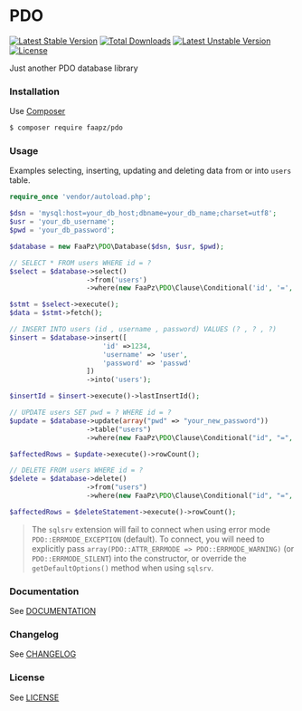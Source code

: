 # PDO

[![Latest Stable Version](https://poser.pugx.org/faapz/pdo/v/stable)](https://packagist.org/packages/faapz/pdo)
[![Total Downloads](https://poser.pugx.org/faapz/pdo/downloads)](https://packagist.org/packages/faapz/pdo)
[![Latest Unstable Version](https://poser.pugx.org/faapz/pdo/v/unstable)](https://packagist.org/packages/faapz/pdo)
[![License](https://poser.pugx.org/faapz/pdo/license)](https://packagist.org/packages/faapz/pdo)

Just another PDO database library

### Installation

Use [Composer](https://getcomposer.org/)

```bash
$ composer require faapz/pdo 
```

### Usage

Examples selecting, inserting, updating and deleting data from or into `users` table.

```php
require_once 'vendor/autoload.php';

$dsn = 'mysql:host=your_db_host;dbname=your_db_name;charset=utf8';
$usr = 'your_db_username';
$pwd = 'your_db_password';

$database = new FaaPz\PDO\Database($dsn, $usr, $pwd);

// SELECT * FROM users WHERE id = ?
$select = $database->select()
                   ->from('users')
                   ->where(new FaaPz\PDO\Clause\Conditional('id', '=', 1234));

$stmt = $select->execute();
$data = $stmt->fetch();

// INSERT INTO users (id , username , password) VALUES (? , ? , ?)
$insert = $database->insert([
                       'id' =>1234,
                       'username' => 'user',
                       'password' => 'passwd'
                   ])
                   ->into('users');

$insertId = $insert->execute()->lastInsertId();

// UPDATE users SET pwd = ? WHERE id = ?
$update = $database->update(array("pwd" => "your_new_password"))
                   ->table("users")
                   ->where(new FaaPz\PDO\Clause\Conditional("id", "=", 1234));

$affectedRows = $update->execute()->rowCount();

// DELETE FROM users WHERE id = ?
$delete = $database->delete()
                   ->from("users")
                   ->where(new FaaPz\PDO\Clause\Conditional("id", "=", 1234));

$affectedRows = $deleteStatement->execute()->rowCount();
```

> The `sqlsrv` extension will fail to connect when using error mode `PDO::ERRMODE_EXCEPTION` (default). To connect, you will need to explicitly pass `array(PDO::ATTR_ERRMODE => PDO::ERRMODE_WARNING)` (or `PDO::ERRMODE_SILENT`) into the constructor, or override the `getDefaultOptions()` method when using `sqlsrv`.

### Documentation

See [DOCUMENTATION](docs/README.md)

### Changelog

See [CHANGELOG](CHANGELOG.md)

### License

See [LICENSE](LICENSE.md)
